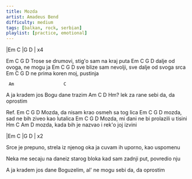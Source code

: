 ```yaml
---
title: Mozda
artist: Amadeus Bend
difficulty: medium
tags: [balkan, rock, serbian]
playlist: [practice, emotional]
---
```


|Em C |G D | x4

Em       C        G          D
Trose se drumovi, stig'o sam na kraj puta
Em       C      G       D
dalje od ovoga, ne mogu ja
Em            C        G            D
sve blize sam nevolji, sve dalje od svoga srca
Em       C          G     D
ne prima koren moj, pustinja

     Am                   C
A ja kradem jos Bogu dane trazim 
            Am       C       D  Hm?
lek za rane sebi da, da oprostim

Ref.
Em    C        G            D
Mozda, da nisam krao osmeh sa tog lica
Em    C           G         D
mozda, sad ne bih ziveo kao lutalica
Em    C        G               D
Mozda, mi dani ne bi prolazili u tisini
Hm     C           Am             D
mozda, kada bih je nazvao i rek'o joj izvini

|Em C |G D | x2

Srce je prepuno, strela iz njenog oka
ja cuvam ih uporno, kao uspomenu

Neka me secaju na daneiz starog bloka
kad sam zadnji put, povredio nju

A ja kradem jos dane Boguzelim, 
al' ne mogu sebi da, da oprostim
